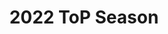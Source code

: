 ---
layout: default
title: 2022 ToP Season
has_children: true
has_toc: true
nav_order: 1
parent: Tournament of Power
---